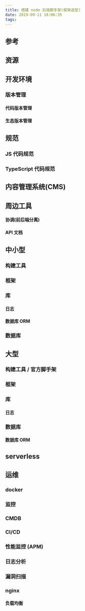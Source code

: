 ```yaml
---
title: 搭建 node 后端脚手架(框架选型)
date: 2019-09-11 18:06:35
tags:
---
```


## 参考

## 资源

## 开发环境

### 版本管理

#### 代码版本管理

#### 生态版本管理

## 规范

### JS 代码规范

### TypeScript 代码规范

## 内容管理系统(CMS)

## 周边工具

#### 协调(前后端分离)

#### API 文档

## 中小型

### 构建工具

### 框架

### 库

#### 日志

#### 数据库 ORM

### 数据库

## 大型

### 构建工具 / 官方脚手架

### 框架

### 库

#### 日志

### 数据库

#### 数据库 ORM

## serverless

## 运维

### docker

### 监控

### CMDB

### CI/CD

### 性能监控 (APM)

### 日志分析

### 漏洞扫描

### nginx

#### 负载均衡


